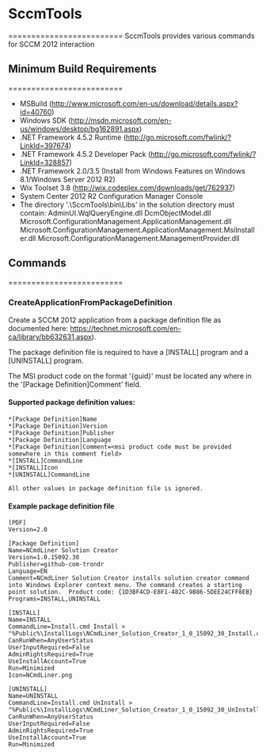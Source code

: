# SccmTools
=========================
SccmTools provides various commands for SCCM 2012 interaction

## Minimum Build Requirements
=========================
* MSBuild (http://www.microsoft.com/en-us/download/details.aspx?id=40760)
* Windows SDK (http://msdn.microsoft.com/en-us/windows/desktop/bg162891.aspx)
* .NET Framework 4.5.2 Runtime (http://go.microsoft.com/fwlink/?LinkId=397674)
* .NET Framework 4.5.2 Developer Pack (http://go.microsoft.com/fwlink/?LinkId=328857)
* .NET Framework 2.0/3.5 (Install from Windows Features on Windows 8.1/Windows Server 2012 R2)
* Wix Toolset 3.8 (http://wix.codeplex.com/downloads/get/762937)
* System Center 2012 R2 Configuration Manager Console
* The directory '.\SccmTools\bin\Libs' in the solution directory must contain:
	AdminUI.WqlQueryEngine.dll
	DcmObjectModel.dll
	Microsoft.ConfigurationManagement.ApplicationManagement.dll
	Microsoft.ConfigurationManagement.ApplicationManagement.MsiInstaller.dll
	Microsoft.ConfigurationManagement.ManagementProvider.dll
	
## Commands
=========================	
### CreateApplicationFromPackageDefinition

Create a SCCM 2012 application from a package definition file 
as documented here: https://technet.microsoft.com/en-ca/library/bb632631.aspx). 

The package definition file is required to have a [INSTALL] program and a [UNINSTALL] program.

The MSI product code on the format '{guid}' must be located any where in the '[Package Definition]Comment' field.
	
#### Supported package definition values:
	
	*[Package Definition]Name
	*[Package Definition]Version
	*[Package Definition]Publisher
	*[Package Definition]Language
	*[Package Definition]Comment=<msi product code must be provided somewhere in this comment field>
	*[INSTALL]CommandLine
	*[INSTALL]Icon
	*[UNINSTALL]CommandLine
		
	All other values in package definition file is ignored.
	
#### Example package definition file

```dosini
[PDF]
Version=2.0

[Package Definition]
Name=NCmdLiner Solution Creator
Version=1.0.15092.30
Publisher=github-com-trondr
Language=EN
Comment=NCmdLiner Solution Creator installs solution creator command into Windows Explorer context menu. The command creates a starting point solution.  Product code: {1D3BF4CD-E8F1-482C-9B86-5DEE24CFF8EB}
Programs=INSTALL,UNINSTALL

[INSTALL]
Name=INSTALL
CommandLine=Install.cmd Install > "%Public%\InstallLogs\NCmdLiner_Solution_Creator_1_0_15092_30_Install.cmd.log"
CanRunWhen=AnyUserStatus
UserInputRequired=False
AdminRightsRequired=True
UseInstallAccount=True
Run=Minimized
Icon=NCmdLiner.png

[UNINSTALL]
Name=UNINSTALL
CommandLine=Install.cmd UnInstall > "%Public%\InstallLogs\NCmdLiner_Solution_Creator_1_0_15092_30_UnInstall.cmd.log"
CanRunWhen=AnyUserStatus
UserInputRequired=False
AdminRightsRequired=True
UseInstallAccount=True
Run=Minimized
```